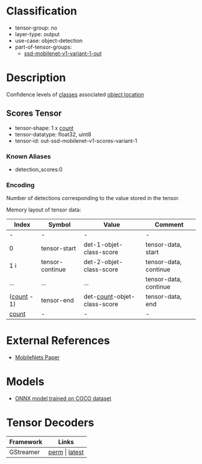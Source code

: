 # Classification

- tensor-group: no
- layer-type: output
- use-case: object-detection
- part-of-tensor-groups:
    - [ssd-mobilenet-v1-variant-1-out](/tensor-groups/ssd-mobilenet-v1-variant-1-out.md)

# Description

Confidence levels of [classes](/tensors/ssd-mobilenet-v1-variant-1-out-classes.md) associated [object location](/tensors/ssd-mobilenet-v1-variant-1-out-boxes.md)

## Scores Tensor

* tensor-shape: 1 x [count]
* tensor-datatype: float32, uint8
* tensor-id: out-ssd-mobilenet-v1-scores-variant-1

### Known Aliases
* detection_scores:0

### Encoding
Number of detections corresponding to the value stored in the tensor.

Memory layout of tensor data:

|Index                            | Symbol                          |Value                                | Comment                 |
|---                              |---                              |---                                  |---                      |
| -                               | -                               | -                                   | -                       |
|0                                | tensor-start                    | det-1-objet-class-score             | tensor-data, start      |
|1 i                              | tensor-continue                 | det-2-objet-class-score             | tensor-data, continue   |
|...                              | ...                             | ...                                 | tensor-data, continue   |
|([count] - 1)                    | tensor-end                      | det-[count]-objet-class-score       | tensor-data, end        |
|[count]                          | -                               | -                                   | -                       |

# External References

* [MobileNets Paper](https://arxiv.org/pdf/1704.04861)

# Models

* [ONNX model trained on COCO dataset](https://gitlab.collabora.com/gstreamer/onnx-models/-/blob/acc119dd795be5e8c756457dc04507a5d9b8e768/models/ssd_mobilenet_v1_coco.onnx)

# Tensor Decoders
|Framework | Links |
|---       |---    |
|GStreamer | [perm](https://gitlab.freedesktop.org/gstreamer/gstreamer/-/blob/c206ddd9308a3ce529e0d8957b7c165b3a15c932/subprojects/gst-plugins-bad/gst/tensordecoders/gstssdobjectdetector.c#L36-39) \| [latest](https://gitlab.freedesktop.org/gstreamer/gstreamer/-/blob/main/subprojects/gst-plugins-bad/gst/tensordecoders/gstssdobjectdetector.c?ref_type=heads#L36-39) |


[count]: /tensors/generic-variant-1-out-count.md
